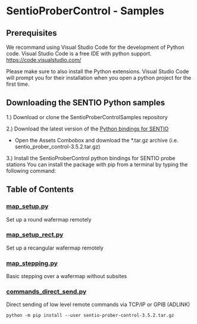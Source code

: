 <!--
[![GitHub issues](https://img.shields.io/github/issues/SentioProberDev/SentioProberControlSamples.svg?maxAge=360)](https://github.com/SentioProberDev/SentioProberControlSamples/issues)
[![Version](https://img.shields.io/github/release/SentioProberDev
SentioProberControlSamples .svg?maxAge=360)](https://github.com/beltoforion/Magnetic-Pendulum/releases/tag/v1.3)
[![Github All Releases](https://img.shields.io/github/downloads/beltoforion/Magnetic-Pendulum/total.svg)](https://github.com/beltoforion/Magnetic-Pendulum/releases/tag/v1.3)
-->
# SentioProberControl - Samples

## Prerequisites

We recommand using Visual Studio Code for the development of Python code. Visual Studio Code is a free IDE with python support.
https://code.visualstudio.com/

Please make sure to also install the Python extensions. Visual Studio Code will prompt you for their installation when you open a
python project for the first time.

## Downloading the SENTIO Python samples
1.) Download or clone the SentioProberControlSamples repository

2.) Download the latest version of the [Python bindings for SENTIO](https://github.com/SentioProberDev/SentioProberControl/releases/)
* Open the Assets Combobox and download the \*.tar.gz archive (i.e. sentio_prober_control-3.5.2.tar.gz)

3.) Install the SentioProberControl python bindings for SENTIO probe stations
You can install the package with pip from a terminal by typing the following command:

## Table of Contents

### [map_setup.py](https://github.com/SentioProberDev/SentioProberControlSamples/blob/master/map_setup.py)
Set up a round wafermap remotely

### [map_setup_rect.py](https://github.com/SentioProberDev/SentioProberControlSamples/blob/master/map_setup_rect.py)
Set up a recangular wafermap remotely

### [map_stepping.py](https://github.com/SentioProberDev/SentioProberControlSamples/blob/master/map_stepping.py)
Basic stepping over a wafermap without subsites

### [commands_direct_send.py](https://github.com/SentioProberDev/Examples-Python/blob/master/commands_direct_send.py)
Direct sending of low level remote commands via TCP/IP or GPIB (ADLINK)

```python -m pip install --user sentio-prober-control-3.5.2.tar.gz```
